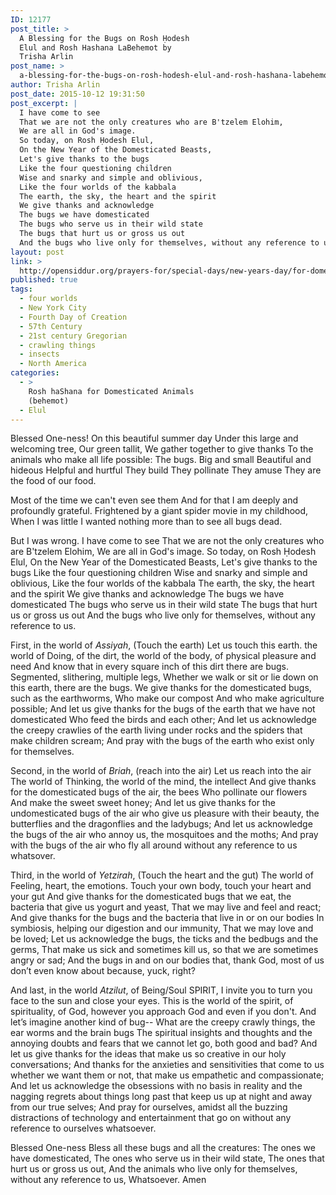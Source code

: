 ```yaml
---
ID: 12177
post_title: >
  A Blessing for the Bugs on Rosh Ḥodesh
  Elul and Rosh Hashana LaBehemot by
  Trisha Arlin
post_name: >
  a-blessing-for-the-bugs-on-rosh-hodesh-elul-and-rosh-hashana-labehemot-by-trisha-arlin
author: Trisha Arlin
post_date: 2015-10-12 19:31:50
post_excerpt: |
  I have come to see
  That we are not the only creatures who are B'tzelem Elohim,
  We are all in God's image.
  So today, on Rosh Ḥodesh Elul,
  On the New Year of the Domesticated Beasts,
  Let's give thanks to the bugs
  Like the four questioning children
  Wise and snarky and simple and oblivious,
  Like the four worlds of the kabbala
  The earth, the sky, the heart and the spirit
  We give thanks and acknowledge
  The bugs we have domesticated
  The bugs who serve us in their wild state
  The bugs that hurt us or gross us out
  And the bugs who live only for themselves, without any reference to us.
layout: post
link: >
  http://opensiddur.org/prayers-for/special-days/new-years-day/for-domesticated-animals/a-blessing-for-the-bugs-on-rosh-hodesh-elul-and-rosh-hashana-labehemot-by-trisha-arlin/
published: true
tags:
  - four worlds
  - New York City
  - Fourth Day of Creation
  - 57th Century
  - 21st century Gregorian
  - crawling things
  - insects
  - North America
categories:
  - >
    Rosh haShana for Domesticated Animals
    (behemot)
  - Elul
---
```

<div class="english">
Blessed One-ness!
On this beautiful summer day
Under this large and welcoming tree,
Our green tallit,
We gather together to give thanks
To the animals who make all life possible:
The bugs.
Big and small
Beautiful and hideous
Helpful and hurtful
They build
They pollinate
They amuse
They are the food of our food.

Most of the time we can't even see them
And for that I am deeply and profoundly grateful.
Frightened by a giant spider movie in my childhood,
When I was little I wanted nothing more than to see all bugs dead.

But I was wrong.
I have come to see
That we are not the only creatures who are B'tzelem Elohim,
We are all in God's image.
So today, on Rosh Ḥodesh Elul,
On the New Year of the Domesticated Beasts,
Let's give thanks to the bugs
Like the four questioning children
Wise and snarky and simple and oblivious,
Like the four worlds of the kabbala
The earth, the sky, the heart and the spirit
We give thanks and acknowledge
The bugs we have domesticated
The bugs who serve us in their wild state
The bugs that hurt us or gross us out
And the bugs who live only for themselves, without any reference to us.

First, in the world of <em>Assiyah</em>,
(Touch the earth)
Let us touch this earth.
the world of Doing, of the dirt,
the world of the body, of physical pleasure and need
And know that in every square inch of this dirt there are bugs.
Segmented, slithering, multiple legs,
Whether we walk or sit or lie down on this earth,
there are the bugs.
We give thanks for the domesticated bugs, such as the earthworms,
Who make our compost
And who make agriculture possible;
And let us give thanks for the bugs of the earth that we have not domesticated
Who feed the birds and each other;
And let us acknowledge the creepy crawlies of the earth living under rocks and the spiders that make children scream;
And pray with the bugs of the earth who exist only for themselves.

Second, in the world of <em>Briah</em>,
(reach into the air)
Let us reach into the air
The world of Thinking,
the world of the mind, the intellect
And give thanks for the domesticated bugs of the air, the bees
Who pollinate our flowers
And make the sweet sweet honey;
And let us give thanks for the undomesticated bugs of the air who give us pleasure with their beauty, the butterflies and the dragonflies and the ladybugs;
And let us acknowledge the bugs of the air who annoy us, the mosquitoes and the moths;
And pray with the bugs of the air who fly all around without any reference to us whatsover.

Third, in the world of <em>Yetzirah</em>,
(Touch the heart and the gut)
The world of Feeling, heart, the emotions.
Touch your own body, touch your heart and your gut
And give thanks for the domesticated bugs that we eat, the bacteria that give us yogurt and yeast,
That we may live and feel and react;
And give thanks for the bugs and the bacteria that live in or on our bodies
In symbiosis, helping our digestion and our immunity,
That we may love and be loved;
Let us acknowledge the bugs, the ticks and the bedbugs and the germs,
That make us sick and sometimes kill us, so that we are sometimes angry or sad;
And the bugs in and on our bodies that, thank God, most of us don’t even know about because, yuck, right?

And last, in the world <em>Atzilut</em>, of Being/Soul SPIRIT,
I invite you to turn you face to the sun and close your eyes.
This is the world of the spirit, of spirituality, of God, however you approach God and even if you don't.
And let’s imagine another kind of bug--
What are the creepy crawly things, the ear worms and the brain bugs
The spiritual insights and thoughts and the annoying doubts and fears that we cannot let go, both good and bad?
And let us give thanks for the ideas that make us so creative in our holy conversations;
And thanks for the anxieties and sensitivities that come to us whether we want them or not, that make us empathetic and compassionate;
And let us acknowledge the obsessions with no basis in reality and the nagging regrets about things long past that keep us up at night and away from our true selves;
And pray for ourselves, amidst all the buzzing distractions of technology and entertainment that go on without any reference to ourselves whatsoever.

Blessed One-ness
Bless all these bugs and all the creatures:
The ones we have domesticated,
The ones who serve us in their wild state,
The ones that hurt us or gross us out,
And the animals who live only for themselves, without any reference to us,
Whatsoever.
Amen
</div>